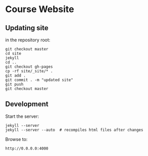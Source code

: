 # Course Website


## Updating site

in the repository root:

    git checkout master
    cd site
    jekyll
    cd ..
    git checkout gh-pages
    cp -rf site/_site/* .
    git add .
    git commit . -m "updated site"
    git push
    git checkout master


## Development

Start the server:

    jekyll --server
    jekyll --server --auto  # recompiles html files after changes

Browse to:

    http://0.0.0.0:4000






